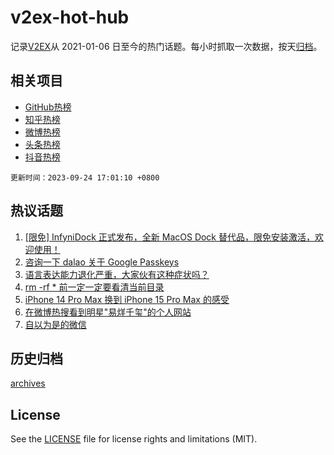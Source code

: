 # v2ex-hot-hub

 记录[V2EX](https://www.v2ex.com/)从 2021-01-06 日至今的热门话题。每小时抓取一次数据，按天[归档](archives)。
 
 ## 相关项目

- [GitHub热榜](https://github.com/it985/github-hot-hub)
- [知乎热榜](https://github.com/it985/zhihu-hot-hub)
- [微博热榜](https://github.com/it985/weibo-hot-hub)
- [头条热榜](https://github.com/it985/toutiao-hot-hub)
- [抖音热榜](https://github.com/it985/douyin-hot-hub)


 `更新时间：2023-09-24 17:01:10 +0800`

## 热议话题

1. [[限免] InfyniDock 正式发布，全新 MacOS Dock 替代品，限免安装激活，欢迎使用！](https://www.v2ex.com/t/976496)
1. [咨询一下 dalao 关于 Google Passkeys](https://www.v2ex.com/t/976513)
1. [语言表达能力退化严重，大家伙有这种症状吗？](https://www.v2ex.com/t/976621)
1. [rm -rf * 前一定一定要看清当前目录](https://www.v2ex.com/t/976554)
1. [iPhone 14 Pro Max 换到 iPhone 15 Pro Max 的感受](https://www.v2ex.com/t/976594)
1. [在微博热搜看到明星"易烊千玺"的个人网站](https://www.v2ex.com/t/976561)
1. [自以为是的微信](https://www.v2ex.com/t/976595)

## 历史归档

[archives](archives)

## License

See the [LICENSE](LICENSE) file for license rights and limitations (MIT).
